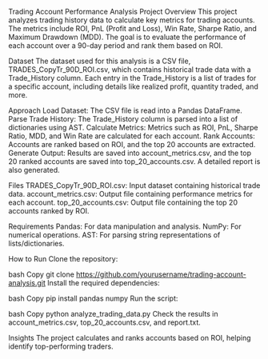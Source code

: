 Trading Account Performance Analysis
Project Overview
This project analyzes trading history data to calculate key metrics for trading accounts. The metrics include ROI, PnL (Profit and Loss), Win Rate, Sharpe Ratio, and Maximum Drawdown (MDD). The goal is to evaluate the performance of each account over a 90-day period and rank them based on ROI.

Dataset
The dataset used for this analysis is a CSV file, TRADES_CopyTr_90D_ROI.csv, which contains historical trade data with a Trade_History column. Each entry in the Trade_History is a list of trades for a specific account, including details like realized profit, quantity traded, and more.

Approach
Load Dataset: The CSV file is read into a Pandas DataFrame.
Parse Trade History: The Trade_History column is parsed into a list of dictionaries using AST.
Calculate Metrics: Metrics such as ROI, PnL, Sharpe Ratio, MDD, and Win Rate are calculated for each account.
Rank Accounts: Accounts are ranked based on ROI, and the top 20 accounts are extracted.
Generate Output: Results are saved into account_metrics.csv, and the top 20 ranked accounts are saved into top_20_accounts.csv. A detailed report is also generated.

Files
TRADES_CopyTr_90D_ROI.csv: Input dataset containing historical trade data.
account_metrics.csv: Output file containing performance metrics for each account.
top_20_accounts.csv: Output file containing the top 20 accounts ranked by ROI.


Requirements
Pandas: For data manipulation and analysis.
NumPy: For numerical operations.
AST: For parsing string representations of lists/dictionaries.



How to Run
Clone the repository:

bash
Copy
git clone https://github.com/yourusername/trading-account-analysis.git
Install the required dependencies:

bash
Copy
pip install pandas numpy
Run the script:

bash
Copy
python analyze_trading_data.py
Check the results in account_metrics.csv, top_20_accounts.csv, and report.txt.

Insights
The project calculates and ranks accounts based on ROI, helping identify top-performing traders.
